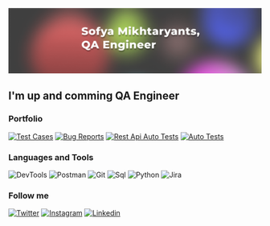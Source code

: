 ![Header](https://github.com/piranesi-27/piranesi-27/blob/master/assets/header.png)

## I'm up and comming QA Engineer

### Portfolio

[![Test Cases](https://img.shields.io/badge/-Test_Cases-4F60FC)](https://docs.google.com/spreadsheets/d/1kTZuVYWpsx4BLAReI6CJawvkhRQ_hGe0tIyRhRjlkng/edit#gid=497153384)
[![Bug Reports](https://img.shields.io/badge/-Bug_Reports-4F60FC)](https://docs.google.com/spreadsheets/d/1kTZuVYWpsx4BLAReI6CJawvkhRQ_hGe0tIyRhRjlkng/edit#gid=1667110429)
[![Rest Api Auto Tests](https://img.shields.io/badge/-Rest_Api_Auto_Tests-4F60FC)](https://github.com/piranesi-27/skillfactory_home_work_py/tree/master/home_work_19.7.2_petfriends_api)
[![Auto Tests](https://img.shields.io/badge/-Auto_Tests-4F60FC)](https://github.com/piranesi-27/skillfactory_home_work_py/tree/master/Final_QAP_Rostelecom_28.1)



### Languages and Tools
![DevTools](https://img.shields.io/badge/-DevTools-87F1FF?style=for-the-badge&logo=devtools)
![Postman](https://img.shields.io/badge/-Postman-87F1FF?style=for-the-badge&logo=postman)
![Git](https://img.shields.io/badge/-Git-87F1FF?style=for-the-badge&logo=git)
![Sql](https://img.shields.io/badge/-Sql-87F1FF?style=for-the-badge&logo=mysql)
![Python](https://img.shields.io/badge/-Python-87F1FF?style=for-the-badge&logo=python)
![Jira](https://img.shields.io/badge/-Jira-87F1FF?style=for-the-badge&logo=jira)


### Follow me

[![Twitter](https://img.shields.io/badge/-Twitter-3E3C3C?style=for-the-badge&logo=twitter)](https://twitter.com/somik27)
[![Instagram](https://img.shields.io/badge/-Instagram-3E3C3C?style=for-the-badge&logo=instagram)](https://www.instagram.com/soph__027/)
[![Linkedin](https://img.shields.io/badge/-Linkedin-3E3C3C?style=for-the-badge&logo=linkedin)](https://www.linkedin.com/in/sofya-mikhtaryants-25a59a169/)